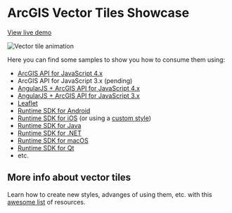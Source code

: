 # ArcGIS Vector Tiles Showcase
[View live demo](https://esri-es.github.io/arcgis-vector-tiles/)

![Vector tile animation](https://github.com/esri-es/arcgis-vector-tiles/blob/master/images/Vector%20Tile%20Showcase.gif?raw=true)

Here you can find some samples to show you how to consume them using: 
* [ArcGIS API for JavaScript 4.x](https://developers.arcgis.com/javascript/latest/sample-code/layers-vectortilelayer/index.html)
* ArcGIS API for JavaScript 3.x (pending)
* [AngularJS + ArcGIS API for JavaScript 4.x](http://esri.github.io/angular-esri-map/#/examples/vector-tiles)
* [AngularJS + ArcGIS API for JavaScript 3.x](http://arcgis.github.io/angular-esri-map-site-v1/#/examples/vector-tile-layer)
* [Leaflet](http://esri.github.io/esri-leaflet/examples/vector-basemap.html)
* [Runtime SDK for Android](https://developers.arcgis.com/android/latest/sample-code/vector-tile-url.htm)
* [Runtime SDK for iOS](https://developers.arcgis.com/ios/latest/swift/sample-code/arcgis-vector-tile-layer-url-.htm) (or using a [custom style](https://github.com/Esri/arcgis-runtime-samples-ios/tree/master/arcgis-ios-sdk-samples/Layers/ArcGIS%20vector%20tiled%20layer%20(custom%20style)))
* [Runtime SDK for Java](https://developers.arcgis.com/java/latest/api-reference/reference/com/esri/arcgisruntime/layers/ArcGISVectorTiledLayer.html)
* [Runtime SDK for .NET](https://developers.arcgis.com/net/latest/wpf/sample-code/arcgisvectortiledlayerurl.htm)
* [Runtime SDK for macOS](https://developers.arcgis.com/macos/latest/swift/sample-code/arcgis-vector-tiled-layer-url.htm)
* [Runtime SDK for Qt](https://developers.arcgis.com/qt/latest/qml/sample-code/sample-qt-vectortilelayerurl.htm)
* etc.

## More info about vector tiles
Learn how to create new styles, advanges of using them, etc. with this [awesome list](https://esri-es.github.io/awesome-arcgis/arcgis/content/service-types/tile-map-service/vector-tiles/) of resources.
